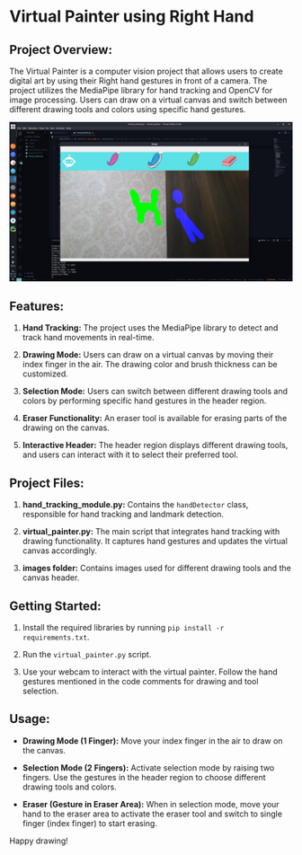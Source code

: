 # Virtual Painter using Right Hand

## Project Overview:

The Virtual Painter is a computer vision project that allows users to create digital art by using their Right hand gestures in front of a camera. The project utilizes the MediaPipe library for hand tracking and OpenCV for image processing. Users can draw on a virtual canvas and switch between different drawing tools and colors using specific hand gestures.

![resultimg](result.png)

## Features:

1. **Hand Tracking:** The project uses the MediaPipe library to detect and track hand movements in real-time.

2. **Drawing Mode:** Users can draw on a virtual canvas by moving their index finger in the air. The drawing color and brush thickness can be customized.

3. **Selection Mode:** Users can switch between different drawing tools and colors by performing specific hand gestures in the header region.

4. **Eraser Functionality:** An eraser tool is available for erasing parts of the drawing on the canvas.

5. **Interactive Header:** The header region displays different drawing tools, and users can interact with it to select their preferred tool.

## Project Files:

1. **hand_tracking_module.py:** Contains the `handDetector` class, responsible for hand tracking and landmark detection.

2. **virtual_painter.py:** The main script that integrates hand tracking with drawing functionality. It captures hand gestures and updates the virtual canvas accordingly.

3. **images folder:** Contains images used for different drawing tools and the canvas header.

## Getting Started:

1. Install the required libraries by running `pip install -r requirements.txt`.

2. Run the `virtual_painter.py` script.

3. Use your webcam to interact with the virtual painter. Follow the hand gestures mentioned in the code comments for drawing and tool selection.

## Usage:

- **Drawing Mode (1 Finger):** Move your index finger in the air to draw on the canvas.

- **Selection Mode (2 Fingers):** Activate selection mode by raising two fingers. Use the gestures in the header region to choose different drawing tools and colors.

- **Eraser (Gesture in Eraser Area):** When in selection mode, move your hand to the eraser area to activate the eraser tool and switch to single finger (index finger) to start erasing.

Happy drawing!